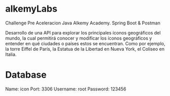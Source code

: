 # alkemyLabs
Challenge Pre Aceleracion Java 
Alkemy Academy. 
Spring Boot & Postman

Desarrollo de una API para explorar los principales íconos geográficos del mundo, la cual permitirá
conocer y modificar los íconos geográficos y entender en qué ciudades o países estos se encuentran.
Como por ejemplo, la torre Eiffel de París, la Estatua de la Libertad en Nueva York, el Coliseo en Italia.

# Database
Name: icon
Port: 3306
Username: root
Password: 123456
